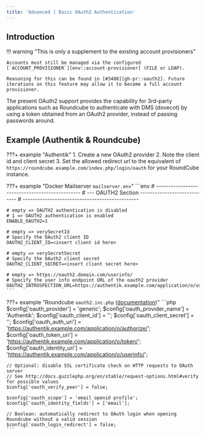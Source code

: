 ```yaml
---
title: 'Advanced | Basic OAuth2 Authentication'
---
```


## Introduction

!!! warning "This is only a supplement to the existing account provisioners"

    Accounts must still be managed via the configured [`ACCOUNT_PROVISIONER`][env::account-provisioner] (FILE or LDAP).

    Reasoning for this can be found in [#3480][gh-pr::oauth2]. Future iterations on this feature may allow it to become a full account provisioner.

[gh-pr::oauth2]: https://github.com/docker-mailserver/docker-mailserver/pull/3480
[env::account-provisioner]: ../environment.md#account_provisioner

The present OAuth2 support provides the capability for 3rd-party applications such as Roundcube to authenticate with DMS (dovecot) by using a token obtained from an OAuth2 provider, instead of passing passwords around.

## Example (Authentik & Roundcube)

???+ example "Authentik"
    1. Create a new OAuth2 provider
    2. Note the client id and client secret
    3. Set the allowed redirect url to the equivalent of `https://roundcube.example.com/index.php/login/oauth` for your RoundCube instance.

???+ example "Docker Mailserver `mailserver.env`"
    ```env
    # -----------------------------------------------
    # --- OAUTH2 Section ----------------------------
    # -----------------------------------------------

    # empty => OAUTH2 authentication is disabled
    # 1 => OAUTH2 authentication is enabled
    ENABLE_OAUTH2=1

    # empty => verySecretId
    # Specify the OAuth2 client ID
    OAUTH2_CLIENT_ID=<insert client id here>

    # empty => verySecretSecret
    # Specify the OAuth2 client secret
    OAUTH2_CLIENT_SECRET=<insert client secret here>

    # empty => https://oauth2.domain.com/userinfo/
    # Specify the user info endpoint URL of the oauth2 provider
    OAUTH2_INTROSPECTION_URL=https://authentik.example.com/application/o/userinfo/
    ```

???+ example "Roundcube `oauth2.inc.php` ([documentation](https://github.com/roundcube/roundcubemail/wiki/Configuration))"
    ```php
    $config['oauth_provider'] = 'generic';
    $config['oauth_provider_name'] = 'Authentik';
    $config['oauth_client_id'] = '<insert client id here>';
    $config['oauth_client_secret'] = '<insert client secret here>';
    $config['oauth_auth_uri'] = 'https://authentik.example.com/application/o/authorize/';
    $config['oauth_token_uri'] = 'https://authentik.example.com/application/o/token/';
    $config['oauth_identity_uri'] = 'https://authentik.example.com/application/o/userinfo/';

    // Optional: disable SSL certificate check on HTTP requests to OAuth server
    // See http://docs.guzzlephp.org/en/stable/request-options.html#verify for possible values
    $config['oauth_verify_peer'] = false;

    $config['oauth_scope'] = 'email openid profile';
    $config['oauth_identity_fields'] = ['email'];

    // Boolean: automatically redirect to OAuth login when opening Roundcube without a valid session
    $config['oauth_login_redirect'] = false;
    ```
